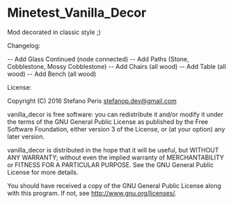 # Minetest_Vanilla_Decor

Mod decorated in classic style ;)



Changelog:

-- Add Glass Continued (node connected)
-- Add Paths (Stone, Cobblestone, Mossy Cobblestone)
-- Add Chairs (all wood)
-- Add Table (all wood)
-- Add Bench (all wood)


License:

 Copyright (C) 2016 Stefano <StepDevelop> Peris <stefanop.dev@gmail.com>
 
 vanilla_decor is free software: you can redistribute it and/or modify it
 under the terms of the GNU General Public License as published by the
 Free Software Foundation, either version 3 of the License, or
 (at your option) any later version.
 
 vanilla_decor is distributed in the hope that it will be useful, but
 WITHOUT ANY WARRANTY; without even the implied warranty of
 MERCHANTABILITY or FITNESS FOR A PARTICULAR PURPOSE.
 See the GNU General Public License for more details.
 
 You should have received a copy of the GNU General Public License along
 with this program.  If not, see <http://www.gnu.org/licenses/>.
